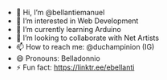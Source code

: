 - 👋 Hi, I’m @bellantiemanuel
- 👀 I’m interested in Web Development
- 🌱 I’m currently learning Arduino
- 💞️ I’m looking to collaborate with Net Artists
- 📫 How to reach me: @duchampinion (IG)
- 😄 Pronouns: Belladonnio
- ⚡ Fun fact: https://linktr.ee/ebellanti
